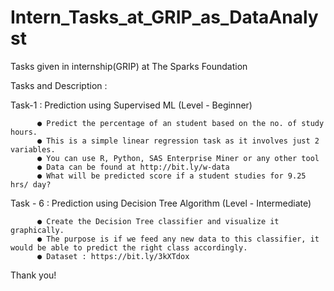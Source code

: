 # Intern_Tasks_at_GRIP_as_DataAnalyst
Tasks given in internship(GRIP) at The Sparks Foundation

Tasks and Description :

Task-1 : Prediction using Supervised ML
(Level - Beginner)

          ● Predict the percentage of an student based on the no. of study hours.
          ● This is a simple linear regression task as it involves just 2 variables.
          ● You can use R, Python, SAS Enterprise Miner or any other tool
          ● Data can be found at http://bit.ly/w-data
          ● What will be predicted score if a student studies for 9.25 hrs/ day? 

Task - 6 : Prediction using Decision Tree Algorithm
(Level - Intermediate)

          ● Create the Decision Tree classifier and visualize it graphically.
          ● The purpose is if we feed any new data to this classifier, it would be able to predict the right class accordingly.
          ● Dataset : https://bit.ly/3kXTdox

Thank you!
